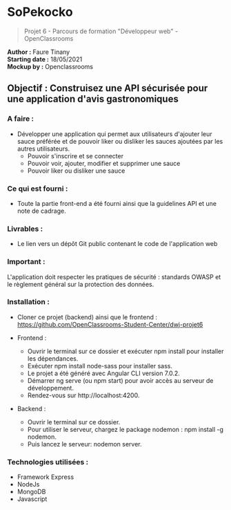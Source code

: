 # SoPekocko </br>
> Projet 6 - Parcours de formation "Développeur web" - OpenClassrooms </br>

**Author :** Faure Tinany </br>
**Starting date :** 18/05/2021 </br>
**Mockup by :** Openclassrooms
## Objectif : Construisez une API sécurisée pour une application d'avis gastronomiques </br>

### A faire : </br>

- Développer une application qui permet aux utilisateurs d'ajouter leur sauce préférée et de pouvoir liker ou disliker les sauces ajoutées par les autres utilisateurs. 
  - Pouvoir s'inscrire et se connecter 
  - Pouvoir voir, ajouter, modifier et supprimer une sauce 
  - Pouvoir liker ou disliker une sauce

### Ce qui est fourni : </br>

- Toute la partie front-end a été fourni ainsi que la guidelines API et une note de cadrage.

### Livrables : </br>

- Le lien vers un dépôt Git public contenant le code de l'application web

### Important : </br>

L'application doit respecter les pratiques de sécurité : standards OWASP et le règlement général sur la protection des données. 

### Installation : </br>

- Cloner ce projet (backend) ainsi que le frontend : https://github.com/OpenClassrooms-Student-Center/dwj-projet6

- Frontend :
  - Ouvrir le terminal sur ce dossier et exécuter npm install pour installer les dépendances.
  - Exécuter npm install node-sass pour installer sass.
  - Le projet a été généré avec Angular CLI version 7.0.2.
  - Démarrer ng serve (ou npm start) pour avoir accès au serveur de développement.
  - Rendez-vous sur http://localhost:4200.

- Backend :
  - Ouvrir le terminal sur ce dossier.
  - Pour utiliser le serveur, chargez le package nodemon : npm install -g nodemon.
  - Puis lancez le serveur: nodemon server.


### Technologies utilisées :

- Framework Express
- NodeJs
- MongoDB
- Javascript 
